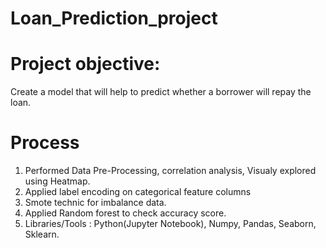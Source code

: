 # Loan_Prediction_project
# Project objective:
Create a model that will help to predict whether a borrower will repay the loan.
# Process
1. Performed Data Pre-Processing, correlation analysis, Visualy explored using Heatmap.
2. Applied label encoding on categorical feature columns 
3. Smote technic for imbalance data.
4. Applied Random forest to check accuracy score.
5. Libraries/Tools : Python(Jupyter Notebook), Numpy, Pandas, Seaborn, Sklearn.
